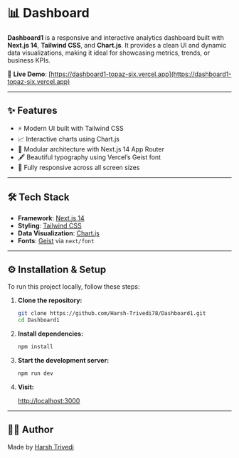 # 📊 Dashboard

**Dashboard1** is a responsive and interactive analytics dashboard built with **Next.js 14**, **Tailwind CSS**, and **Chart.js**. It provides a clean UI and dynamic data visualizations, making it ideal for showcasing metrics, trends, or business KPIs.

🔗 **Live Demo**: [https://dashboard1-topaz-six.vercel.app](https://dashboard1-topaz-six.vercel.app)

---

## ✨ Features

- ⚡ Modern UI built with Tailwind CSS
- 📈 Interactive charts using Chart.js
- 🧩 Modular architecture with Next.js 14 App Router
- 🖋️ Beautiful typography using Vercel’s Geist font
- 📱 Fully responsive across all screen sizes

---

## 🛠️ Tech Stack

- **Framework**: [Next.js 14](https://nextjs.org/)
- **Styling**: [Tailwind CSS](https://tailwindcss.com/)
- **Data Visualization**: [Chart.js](https://www.chartjs.org/)
- **Fonts**: [Geist](https://vercel.com/font) via `next/font`

---
## ⚙️ Installation & Setup

To run this project locally, follow these steps:

1. **Clone the repository:**

    ```bash
    git clone https://github.com/Harsh-Trivedi78/Dashboard1.git
    cd Dashboard1
    ```

2. **Install dependencies:**

    ```bash
    npm install
    ```

3. **Start the development server:**

    ```bash
    npm run dev
    ```

4. **Visit:**

    [http://localhost:3000](http://localhost:3000)

---

## 🧑‍💻 Author

Made by [Harsh Trivedi](https://github.com/Harsh-Trivedi78)

